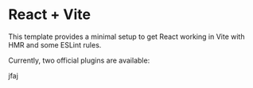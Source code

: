 # React + Vite

This template provides a minimal setup to get React working in Vite with HMR and some ESLint rules.

Currently, two official plugins are available:

jfaj